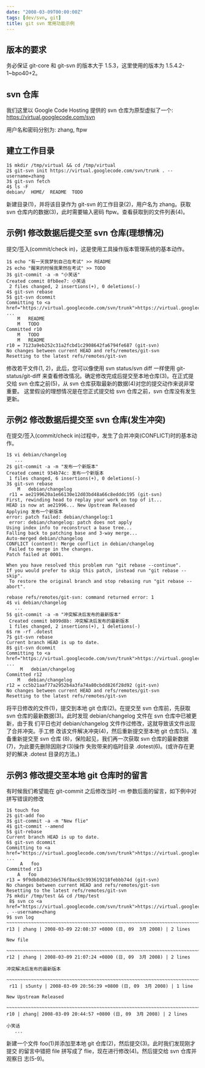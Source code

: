 ```yaml
---
date: "2008-03-09T00:00:00Z"
tags: [dev/svn, git]
title: git svn 常用功能示例
---
```


## 版本的要求 ##
务必保证 git-core 和 git-svn 的版本大于 1.5.3，这里使用的版本为 1.5.4.2-1~bpo40+2。

## svn 仓库 ##
我们这里以 Google Code Hosting 提供的 svn 仓库为原型虚拟了一个:
https://virtual.googlecode.com/svn

用户名和密码分别为: zhang, ftpw

## 建立工作目录 ##
    1$ mkdir /tmp/virtual && cd /tmp/virtual
    2$ git-svn init https://virtual.googlecode.com/svn/trunk . --username=zhang
    3$ git-svn fetch
    4$ ls -F
    debian/  HOME/  README  TODO
新建目录(1)，并将该目录作为 git-svn 的工作目录(2)，用户名为 zhang。获取 svn 仓库内的数据(3)，此时需要输入密码 ftpw。查看获取到的文件列表(4)。

## 示例1 修改数据后提交至 svn 仓库(理想情况) ##

提交/签入(commit/check in)，这是使用工具操作版本管理系统的基本动作。

    1$ echo "有一天我梦到自己在考试" >> README
    2$ echo "醒来的时候我果然在考试" >> TODO
    3$ git-commit -a -m "小笑话"
    Created commit 8fb8ee7: 小笑话
     2 files changed, 2 insertions(+), 0 deletions(-)
    4$ git-svn rebase
    5$ git-svn dcommit
    Committing to <a href="https://virtual.googlecode.com/svn/trunk">https://virtual.googlecode.com/svn/trunk</a> ...
        M   README
        M   TODO
    Committed r10
        M   TODO
        M   README
    r10 = 7123a9eb252c31a2fcbd1c2908642fa6794fe687 (git-svn)
    No changes between current HEAD and refs/remotes/git-svn
    Resetting to the latest refs/remotes/git-svn
    
修改若干文件(1, 2)，此后，您可以像使用 svn status/svn diff 一样使用 git-status/git-diff 来查看修改情况。确定修改完成后提交至本地仓库(3)。在正式提 交给 svn 仓库之前(5)，从 svn 仓库获取最新的数据(4)对您的提交动作来说非常重要。 这里假设的理想情况是在您正式提交给 svn 仓库之前，svn 仓库没有发生更新。

## 示例2 修改数据后提交至 svn 仓库(发生冲突) ##
在提交/签入(commit/check in)过程中，发生了合并冲突(CONFLICT)时的基本动作。

    1$ vi debian/changelog
       ...
    2$ git-commit -a -m "发布一个新版本"
    Created commit 934b74c: 发布一个新版本
     1 files changed, 6 insertions(+), 0 deletions(-)
    3$ git-svn rebase
        M   debian/changelog
     r11 = ae2199620a1e66130e12d03bd48a66c8edddc195 (git-svn)
    First, rewinding head to replay your work on top of it...
    HEAD is now at ae21996... New Upstream Released
    Applying 发布一个新版本
    error: patch failed: debian/changelog:1
     error: debian/changelog: patch does not apply
    Using index info to reconstruct a base tree...
    Falling back to patching base and 3-way merge...
    Auto-merged debian/changelog
    CONFLICT (content): Merge conflict in debian/changelog
     Failed to merge in the changes.
    Patch failed at 0001.
    
    When you have resolved this problem run "git rebase --continue".
    If you would prefer to skip this patch, instead run "git rebase --skip".
     To restore the original branch and stop rebasing run "git rebase --abort".
    
    rebase refs/remotes/git-svn: command returned error: 1
    4$ vi debian/changelog
       ...
    5$ git-commit -a -m "冲突解决后发布的最新版本"
     Created commit b899d8b: 冲突解决后发布的最新版本
     1 files changed, 2 insertions(+), 1 deletions(-)
    6$ rm -rf .dotest
    7$ git-svn rebase
    Current branch HEAD is up to date.
    8$ git-svn dcommit
    Committing to <a href="https://virtual.googlecode.com/svn/trunk">https://virtual.googlecode.com/svn/trunk</a> ...
         M   debian/changelog
    Committed r12
        M   debian/changelog
    r12 = cc5b21aaf77a2952b4a3fa74a80cbdd826f28d92 (git-svn)
    No changes between current HEAD and refs/remotes/git-svn
    Resetting to the latest refs/remotes/git-svn

将平日修改的文件(1)，提交到本地 git 仓库(2)。在提交至 svn 仓库前，先获取 svn 仓库的最新数据(3)。此时发现 debian/changelog 文件在 svn 仓库中已被更新，由于我 们平日也对 debian/changelog 文件作过修改，这就导致该文件出现了合并冲突。手工修 改该文件解决冲突(4)，然后重新提交至本地 git 仓库(5)。准备重新提交至 svn 仓库 (8)，保险起见，我们再一次获取 svn 仓库的最新数据(7)，为此要先删除因刚才(3)操作 失败带来的临时目录 .dotest(6)。(或许存在更好的解决 .dotest 目录的方法。)

## 示例3 修改提交至本地 git 仓库时的留言 ##
有时候我们希望能在 git-commit 之后修改当时 -m 参数后面的留言，如下例中对拼写错误的修改

    1$ touch foo
    2$ git-add foo
    3$ git-commit -a -m "New flie"
    4$ git-commit --amend
    5$ git-rebase
    Current branch HEAD is up to date.
    6$ git-svn dcommit
    Committing to <a href="https://virtual.googlecode.com/svn/trunk">https://virtual.googlecode.com/svn/trunk</a> ...
         A   foo
    Committed r13
        A   foo
    r13 = 9f9db8db023de576f8ac63c993619218febbb74d (git-svn)
    No changes between current HEAD and refs/remotes/git-svn
    Resetting to the latest refs/remotes/git-svn
    7$ mkdir /tmp/test && cd /tmp/test
     8$ svn co <a href="https://virtual.googlecode.com/svn/trunk">https://virtual.googlecode.com/svn/trunk</a> . --username=zhang
    9$ svn log
    ~~~~~~~~~~~~~~~~~~~~~~~~~~~~~~~~~~~~~~~~~~~~~~~~~~~~~~~~~~~~~~~~~~~~~~~~
    r13 | zhang | 2008-03-09 22:08:37 +0800 (日, 09  3月 2008) | 2 lines
     
    New file
    
    ~~~~~~~~~~~~~~~~~~~~~~~~~~~~~~~~~~~~~~~~~~~~~~~~~~~~~~~~~~~~~~~~~~~~~~~~
    r12 | zhang | 2008-03-09 21:07:24 +0800 (日, 09  3月 2008) | 2 lines
    
    冲突解决后发布的最新版本
    
    ~~~~~~~~~~~~~~~~~~~~~~~~~~~~~~~~~~~~~~~~~~~~~~~~~~~~~~~~~~~~~~~~~~~~~~~~
     r11 | s5unty | 2008-03-09 20:56:39 +0800 (日, 09  3月 2008) | 1 line
    
    New Upstream Released
    
    ~~~~~~~~~~~~~~~~~~~~~~~~~~~~~~~~~~~~~~~~~~~~~~~~~~~~~~~~~~~~~~~~~~~~~~~~
    r10 | zhang| 2008-03-09 20:44:57 +0800 (日, 09  3月 2008) | 2 lines
     
    小笑话
       ...

新建一个文件 foo(1)并添加至本地 git 仓库(2)，然后提交(3)。此时我们发现刚才提交 的留言中错把 file 拼写成了 flie，现在进行修改(4)。然后提交给 svn 仓库并观察日 志(5-9)。

